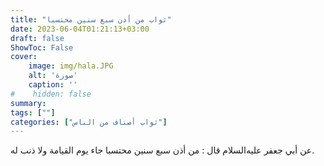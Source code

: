 ```yaml
---
title: "ثواب من أذن سبع سنين محتسبا"
date: 2023-06-04T01:21:13+03:00
draft: false
ShowToc: False
cover:
    image: img/hala.JPG
    alt: 'صورة'
    caption: ''
#    hidden: false
summary: 
tags: [""]
categories: ["ثواب أصناف من الناس"]
---
```

عن أبي جعفر عليه‌السلام قال : من أذن
سبع سنين محتسبا جاء يوم القيامة ولا ذنب له.

